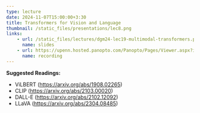 ```yaml
---
type: lecture
date: 2024-11-07T15:00:00+3:30
title: Transformers for Vision and Language
thumbnail: /static_files/presentations/lec8.png
links: 
    - url: /static_files/lectures/dgm24-lec19-multimodal-transformers.pdf
      name: slides
    - url: https://upenn.hosted.panopto.com/Panopto/Pages/Viewer.aspx?id=eaa56aeb-0889-469d-bfe4-b2210152ae25
      name: recording
---
```

**Suggested Readings:**
- ViLBERT (https://arxiv.org/abs/1908.02265)
- CLIP (https://arxiv.org/abs/2103.00020)
- DALL-E (https://arxiv.org/abs/2102.12092)
- LLaVA (https://arxiv.org/abs/2304.08485)